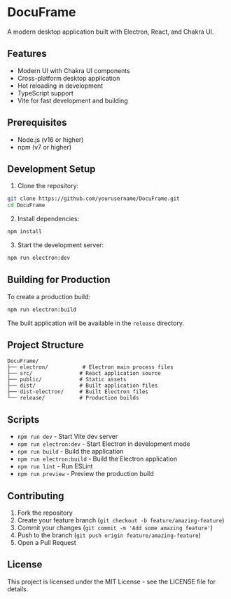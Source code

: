 # DocuFrame

A modern desktop application built with Electron, React, and Chakra UI.

## Features

- Modern UI with Chakra UI components
- Cross-platform desktop application
- Hot reloading in development
- TypeScript support
- Vite for fast development and building

## Prerequisites

- Node.js (v16 or higher)
- npm (v7 or higher)

## Development Setup

1. Clone the repository:
```bash
git clone https://github.com/yourusername/DocuFrame.git
cd DocuFrame
```

2. Install dependencies:
```bash
npm install
```

3. Start the development server:
```bash
npm run electron:dev
```

## Building for Production

To create a production build:

```bash
npm run electron:build
```

The built application will be available in the `release` directory.

## Project Structure

```
DocuFrame/
├── electron/           # Electron main process files
├── src/               # React application source
├── public/            # Static assets
├── dist/              # Built application files
├── dist-electron/     # Built Electron files
└── release/           # Production builds
```

## Scripts

- `npm run dev` - Start Vite dev server
- `npm run electron:dev` - Start Electron in development mode
- `npm run build` - Build the application
- `npm run electron:build` - Build the Electron application
- `npm run lint` - Run ESLint
- `npm run preview` - Preview the production build

## Contributing

1. Fork the repository
2. Create your feature branch (`git checkout -b feature/amazing-feature`)
3. Commit your changes (`git commit -m 'Add some amazing feature'`)
4. Push to the branch (`git push origin feature/amazing-feature`)
5. Open a Pull Request

## License

This project is licensed under the MIT License - see the LICENSE file for details.

